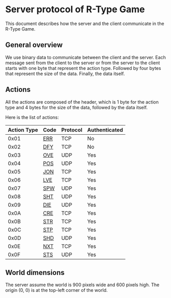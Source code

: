# Server protocol of R-Type Game

This document describes how the server and the client communicate in the R-Type Game.

## General overview

We use binary data to communicate between the client and the server. Each message sent from the client to the server or from the server to the client starts with one byte that represent the action type. Followed by four bytes that represent the size of the data. Finally, the data itself.

## Actions

All the actions are composed of the header, which is 1 byte for the action type and 4 bytes for the size of the data, followed by the data itself.

Here is the list of actions:

| Action Type |          Code         | Protocol | Authenticated  |
|-------------|-----------------------|----------|----------------|
| 0x01        | [ERR](actions/ERR.md) | TCP      | No             |
| 0x02        | [DFY](actions/DFY.md) | TCP      | No             |
| 0x03        | [OVE](actions/OVE.md) | UDP      | Yes            |
| 0x04        | [POS](actions/POS.md) | UDP      | Yes            |
| 0x05        | [JON](actions/JON.md) | TCP      | Yes            |
| 0x06        | [LVE](actions/LVE.md) | TCP      | Yes            |
| 0x07        | [SPW](actions/SPW.md) | UDP      | Yes            |
| 0x08        | [SHT](actions/SHT.md) | UDP      | Yes            |
| 0x09        | [DIE](actions/DIE.md) | UDP      | Yes            |
| 0x0A        | [CRE](actions/CRE.md) | TCP      | Yes            |
| 0x0B        | [STR](actions/STR.md) | TCP      | Yes            |
| 0x0C        | [STP](actions/STP.md) | TCP      | Yes            |
| 0x0D        | [SHD](actions/SHD.md) | UDP      | Yes            |
| 0x0E        | [NXT](actions/NXT.md) | TCP      | Yes            |
| 0x0F        | [STS](actions/STS.md) | UDP      | Yes            |

## World dimensions

The server assume the world is 900 pixels wide and 600 pixels high. The origin (0, 0) is at the top-left corner of the world.
